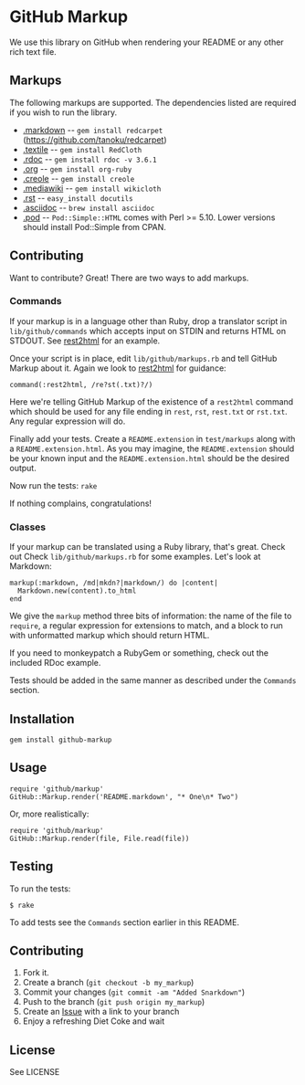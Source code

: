GitHub Markup
=============

We use this library on GitHub when rendering your README or any other
rich text file.

Markups
-------

The following markups are supported.  The dependencies listed are required if
you wish to run the library.

* [.markdown](http://daringfireball.net/projects/markdown/) -- `gem install redcarpet` (https://github.com/tanoku/redcarpet)
* [.textile](http://www.textism.com/tools/textile/) -- `gem install RedCloth`
* [.rdoc](http://rdoc.sourceforge.net/) -- `gem install rdoc -v 3.6.1`
* [.org](http://orgmode.org/) -- `gem install org-ruby`
* [.creole](http://wikicreole.org/) -- `gem install creole`
* [.mediawiki](http://www.mediawiki.org/wiki/Help:Formatting) -- `gem install wikicloth`
* [.rst](http://docutils.sourceforge.net/rst.html) -- `easy_install docutils`
* [.asciidoc](http://www.methods.co.nz/asciidoc/) -- `brew install asciidoc`
* [.pod](http://search.cpan.org/dist/perl/pod/perlpod.pod) -- `Pod::Simple::HTML`
  comes with Perl >= 5.10. Lower versions should install Pod::Simple from CPAN.


Contributing
------------

Want to contribute? Great! There are two ways to add markups.


### Commands

If your markup is in a language other than Ruby, drop a translator
script in `lib/github/commands` which accepts input on STDIN and
returns HTML on STDOUT. See [rest2html][r2h] for an example.

Once your script is in place, edit `lib/github/markups.rb` and tell
GitHub Markup about it. Again we look to [rest2html][r2hc] for
guidance:

    command(:rest2html, /re?st(.txt)?/)

Here we're telling GitHub Markup of the existence of a `rest2html`
command which should be used for any file ending in `rest`,
`rst`, `rest.txt` or `rst.txt`. Any regular expression will do.

Finally add your tests. Create a `README.extension` in `test/markups`
along with a `README.extension.html`. As you may imagine, the
`README.extension` should be your known input and the
`README.extension.html` should be the desired output.

Now run the tests: `rake`

If nothing complains, congratulations!


### Classes

If your markup can be translated using a Ruby library, that's
great. Check out Check `lib/github/markups.rb` for some
examples. Let's look at Markdown:

    markup(:markdown, /md|mkdn?|markdown/) do |content|
      Markdown.new(content).to_html
    end

We give the `markup` method three bits of information: the name of the
file to `require`, a regular expression for extensions to match, and a
block to run with unformatted markup which should return HTML.

If you need to monkeypatch a RubyGem or something, check out the
included RDoc example.

Tests should be added in the same manner as described under the
`Commands` section.


Installation
-----------

    gem install github-markup


Usage
-----

    require 'github/markup'
    GitHub::Markup.render('README.markdown', "* One\n* Two")

Or, more realistically:

    require 'github/markup'
    GitHub::Markup.render(file, File.read(file))


Testing
-------

To run the tests:

    $ rake

To add tests see the `Commands` section earlier in this
README.


Contributing
------------

1. Fork it.
2. Create a branch (`git checkout -b my_markup`)
3. Commit your changes (`git commit -am "Added Snarkdown"`)
4. Push to the branch (`git push origin my_markup`)
5. Create an [Issue][1] with a link to your branch
6. Enjoy a refreshing Diet Coke and wait


[r2h]: http://github.com/github/markup/tree/master/lib/github/commands/rest2html
[r2hc]: http://github.com/github/markup/tree/master/lib/github/markups.rb#L13
[1]: http://github.com/github/markup/issues

License
-------
See LICENSE